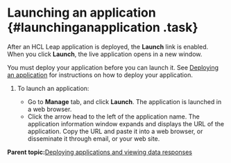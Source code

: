 # Launching an application {#launchinganapplication .task}

After an HCL Leap application is deployed, the **Launch** link is enabled. When you click **Launch**, the live application opens in a new window.

You must deploy your application before you can launch it. See [Deploying an application](cr_deploying_an_application.md#) for instructions on how to deploy your application.

1.  To launch an application:

    -   Go to **Manage** tab, and click **Launch**. The application is launched in a web browser.
    -   Click the arrow head to the left of the application name. The application information window expands and displays the URL of the application. Copy the URL and paste it into a web browser, or disseminate it through email, or your web site.

**Parent topic:**[Deploying applications and viewing data responses](cr_deploy_and_launch_toc.md)

